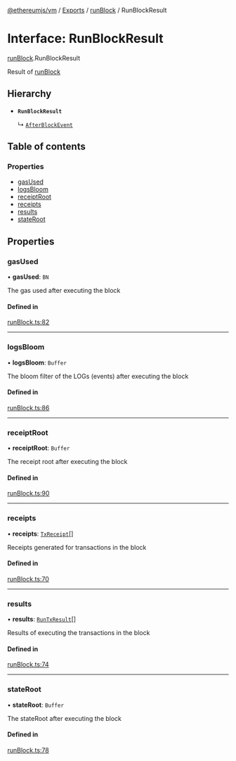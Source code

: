 [@ethereumjs/vm](../README.md) / [Exports](../modules.md) / [runBlock](../modules/runBlock.md) / RunBlockResult

# Interface: RunBlockResult

[runBlock](../modules/runBlock.md).RunBlockResult

Result of [runBlock](../classes/index.default.md#runblock)

## Hierarchy

- **`RunBlockResult`**

  ↳ [`AfterBlockEvent`](runBlock.AfterBlockEvent.md)

## Table of contents

### Properties

- [gasUsed](runBlock.RunBlockResult.md#gasused)
- [logsBloom](runBlock.RunBlockResult.md#logsbloom)
- [receiptRoot](runBlock.RunBlockResult.md#receiptroot)
- [receipts](runBlock.RunBlockResult.md#receipts)
- [results](runBlock.RunBlockResult.md#results)
- [stateRoot](runBlock.RunBlockResult.md#stateroot)

## Properties

### gasUsed

• **gasUsed**: `BN`

The gas used after executing the block

#### Defined in

[runBlock.ts:82](https://github.com/ethereumjs/ethereumjs-monorepo/blob/master/packages/vm/src/runBlock.ts#L82)

---

### logsBloom

• **logsBloom**: `Buffer`

The bloom filter of the LOGs (events) after executing the block

#### Defined in

[runBlock.ts:86](https://github.com/ethereumjs/ethereumjs-monorepo/blob/master/packages/vm/src/runBlock.ts#L86)

---

### receiptRoot

• **receiptRoot**: `Buffer`

The receipt root after executing the block

#### Defined in

[runBlock.ts:90](https://github.com/ethereumjs/ethereumjs-monorepo/blob/master/packages/vm/src/runBlock.ts#L90)

---

### receipts

• **receipts**: [`TxReceipt`](../modules/types.md#txreceipt)[]

Receipts generated for transactions in the block

#### Defined in

[runBlock.ts:70](https://github.com/ethereumjs/ethereumjs-monorepo/blob/master/packages/vm/src/runBlock.ts#L70)

---

### results

• **results**: [`RunTxResult`](runTx.RunTxResult.md)[]

Results of executing the transactions in the block

#### Defined in

[runBlock.ts:74](https://github.com/ethereumjs/ethereumjs-monorepo/blob/master/packages/vm/src/runBlock.ts#L74)

---

### stateRoot

• **stateRoot**: `Buffer`

The stateRoot after executing the block

#### Defined in

[runBlock.ts:78](https://github.com/ethereumjs/ethereumjs-monorepo/blob/master/packages/vm/src/runBlock.ts#L78)
